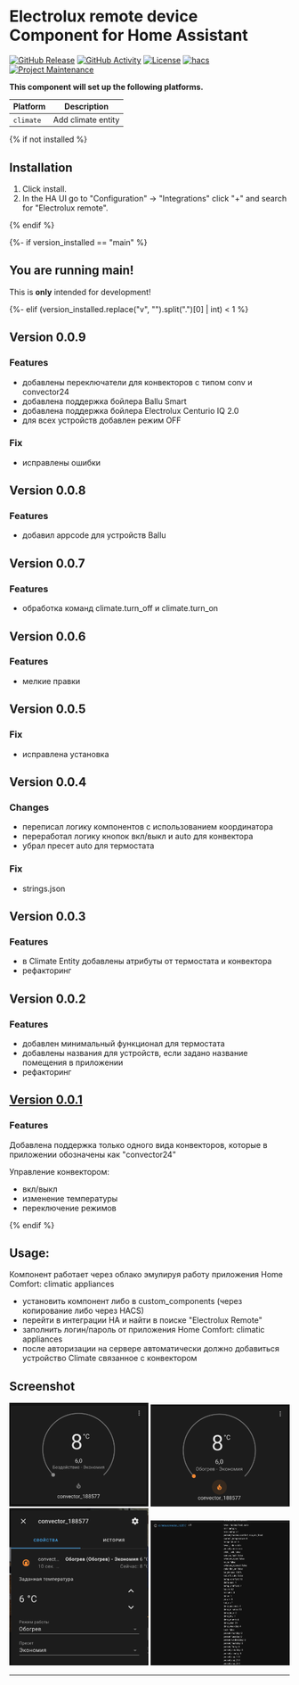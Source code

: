 # Electrolux remote device Component for Home Assistant

[![GitHub Release][releases-shield]][releases]
[![GitHub Activity][commits-shield]][commits]
[![License][license-shield]](LICENSE)
[![hacs][hacsbadge]][hacs]
[![Project Maintenance][maintenance-shield]][user_profile]

**This component will set up the following platforms.**

| Platform        | Description                         |
| --------------- | ----------------------------------- |
| `climate`       | Add climate entity                  |

{% if not installed %}

## Installation

1. Click install.
1. In the HA UI go to "Configuration" -> "Integrations" click "+" and search for "Electrolux remote".

{% endif %}

{%- if version_installed == "main" %}

## You are running main!

This is **only** intended for development!

{%- elif (version_installed.replace("v", "").split(".")[0] | int) < 1 %}
## Version 0.0.9

### Features
- добавлены переключатели для конвекторов с типом conv и convector24
- добавлена поддержка бойлера Ballu Smart
- добавлена поддержка бойлера Electrolux Centurio IQ 2.0
- для всех устройств добавлен режим OFF

### Fix
- исправлены ошибки

## Version 0.0.8

### Features
- добавил appcode для устройств Ballu

## Version 0.0.7

### Features
- обработка команд climate.turn_off и climate.turn_on

## Version 0.0.6

### Features
- мелкие правки

## Version 0.0.5

### Fix
- исправлена установка

## Version 0.0.4

### Changes
- переписал логику компонентов с использованием координатора
- переработал логику кнопок вкл/выкл и auto для конвектора
- убрал пресет auto для термостата
  
### Fix
- strings.json

## Version 0.0.3

### Features
- в Climate Entity добавлены атрибуты от термостата и конвектора
- рефакторинг

## Version 0.0.2

### Features
- добавлен минимальный функционал для термостата
- добавлены названия для устройств, если задано название помещения в приложении
- рефакторинг

## [Version 0.0.1](https://github.com/Ailme/home_assistant_electrolux_remote/releases/tag/v0.0.1)

### Features
Добавлена поддержка только одного вида конвекторов, которые в приложении обозначены как "convector24"

Управление конвектором:
- вкл/выкл
- изменение температуры
- переключение режимов

{% endif %}

## Usage:
Компонент работает через облако эмулируя работу приложения Home Comfort: climatic appliances

- установить компонент либо в custom_components (через копирование либо через HACS)
- перейти в интеграции HA и найти в поиске "Electrolux Remote"
- заполнить логин/пароль от приложения Home Comfort: climatic appliances
- после авторизации на сервере автоматически должно добавиться устройство Climate связанное с конвектором


## Screenshot
<img src="https://github.com/Ailme/home_assistant_electrolux_remote/blob/main/img/img-1.png?raw=true" width="250">
<img src="https://github.com/Ailme/home_assistant_electrolux_remote/blob/main/img/img-2.png?raw=true" width="250">
<img src="https://github.com/Ailme/home_assistant_electrolux_remote/blob/main/img/img-3.png?raw=true" width="250">
<img src="https://github.com/Ailme/home_assistant_electrolux_remote/blob/main/img/img-4.png?raw=true" width="250">

---

[commits-shield]: https://img.shields.io/github/commit-activity/y/Ailme/home_assistant_electrolux_remote.svg
[commits]: https://github.com/Ailme/home_assistant_electrolux_remote/commits/main
[hacs]: https://hacs.xyz
[hacsbadge]: https://img.shields.io/badge/HACS-Custom-orange.svg
[license-shield]: https://img.shields.io/github/license/Ailme/home_assistant_electrolux_remote.svg
[maintenance-shield]: https://img.shields.io/badge/maintainer-%40Ailme-blue.svg
[releases-shield]: https://img.shields.io/github/release/Ailme/home_assistant_electrolux_remote.svg
[releases]: https://github.com/Ailme/home_assistant_electrolux_remote/releases
[user_profile]: https://github.com/Ailme
